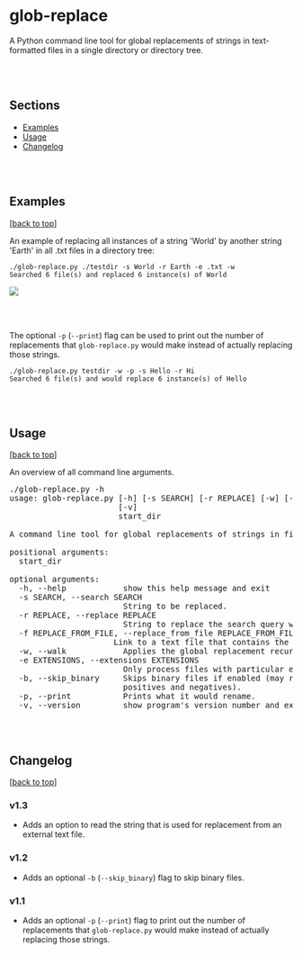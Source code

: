 # glob-replace

A Python command line tool for global replacements of strings in text-formatted files in a single directory or directory tree.

<br>
<br>

## Sections
- [Examples](#examples)
- [Usage](#usage)
- [Changelog](#changelog)

<br>
<br>

## Examples
[[back to top](#sections)]

An example of replacing all instances of a string 'World' by another string 'Earth' in all .txt files in a directory tree:

	./glob-replace.py ./testdir -s World -r Earth -e .txt -w
	Searched 6 file(s) and replaced 6 instance(s) of World

![](./images/img_1.png)

<br>
<br>

The optional `-p` (`--print`) flag can be used to  print out the number of replacements that `glob-replace.py` would make instead of actually replacing those strings.

	./glob-replace.py testdir -w -p -s Hello -r Hi
	Searched 6 file(s) and would replace 6 instance(s) of Hello

<br>
<br>

## Usage
[[back to top](#sections)]

An overview of all command line arguments.


<pre>./glob-replace.py -h
usage: glob-replace.py [-h] [-s SEARCH] [-r REPLACE] [-w] [-e EXTENSIONS] [-p]
                       [-v]
                       start_dir

A command line tool for global replacements of strings in files.

positional arguments:
  start_dir

optional arguments:
  -h, --help            show this help message and exit
  -s SEARCH, --search SEARCH
                        String to be replaced.
  -r REPLACE, --replace REPLACE
                        String to replace the search query with.
  -f REPLACE_FROM_FILE, --replace_from_file REPLACE_FROM_FILE
                      Link to a text file that contains the text to replace the query with
  -w, --walk            Applies the global replacement recursively to sub-directorires.
  -e EXTENSIONS, --extensions EXTENSIONS
                        Only process files with particular extensions. Comma separated, e.g., ".txt,.py"
  -b, --skip_binary     Skips binary files if enabled (may result in false 
                        positives and negatives).
  -p, --print           Prints what it would rename.
  -v, --version         show program's version number and exit</pre>


<br>
<br>

## Changelog
[[back to top](#sections)]

### v1.3
- Adds an option to read the string that is used for replacement from an external text file.

### v1.2
- Adds an optional `-b` (`--skip_binary`) flag to skip binary files.

### v1.1
- Adds an optional `-p` (`--print`) flag to  print out the number of replacements that `glob-replace.py` would make instead of actually replacing those strings.